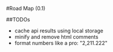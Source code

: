 


#Road Map (0.1)


##TODOs
- cache api results using local storage
- minify and remove html comments
- format numbers like a pro: "2,211.222"